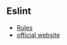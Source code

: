 ## Eslint

* [Rules][eslint-rules]
* [official website][eslint]






[eslint]:http://eslint.org
[eslint-rules]:http://eslint.org/docs/rules/